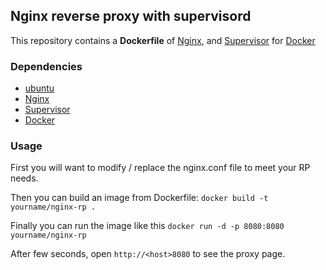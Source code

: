 ## Nginx reverse proxy with supervisord

This repository contains a **Dockerfile** of [Nginx](http://nginx.org/), and [Supervisor](http://supervisord.org) for [Docker](https://www.docker.io/)


### Dependencies

* [ubuntu](https://registry.hub.docker.com/_/ubuntu/)
* [Nginx](http://nginx.org/)
* [Supervisor](http://supervisord.org)
* [Docker](https://www.docker.io/)


### Usage 

First you will want to modify / replace the nginx.conf file to meet your RP needs.

Then you can build an image from Dockerfile: `docker build -t yourname/nginx-rp .`

Finally you can run the image like this `docker run -d -p 8080:8080 yourname/nginx-rp`

After few seconds, open `http://<host>8080` to see the proxy page.
